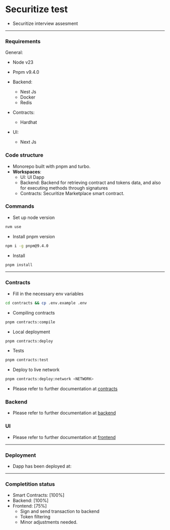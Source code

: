 # Securitize test

- Securitize interview assesment

---

### Requirements

General:

- Node v23
- Pnpm v9.4.0

- Backend:

  - Nest Js
  - Docker
  - Redis

- Contracts:

  - Hardhat

- UI:
  - Next Js

### Code structure

- Monorepo built with pnpm and turbo.
- **Workspaces**:
  - UI: UI Dapp
  - Backend: Backend for retrieving contract and tokens data, and also for executing methods through signatures
  - Contracts: Securitize Marketplace smart contract.

### Commands

- Set up node version

```bash
nvm use
```

- Install pnpm version

```bash
npm i -g pnpm@9.4.0
```

- Install

```bash
pnpm install
```

---

### Contracts

- Fill in the necessary env variables

```bash
cd contracts && cp .env.example .env
```

- Compiling contracts

```bash
pnpm contracts:compile
```

- Local deployment

```bash
pnpm contracts:deploy
```

- Tests

```bash
pnpm contracts:test
```

- Deploy to live network

```bash
pnpm contracts:deploy:network <NETWORK>
```

- Please refer to further documentation at [contracts](./contracts/README.md)

### Backend

- Please refer to further documentation at [backend](./backend/README.md)

### UI

- Please refer to further documentation at [frontend](./ui/README.md)

---

### Deployment

- Dapp has been deployed at:

******

### Completition status

* Smart Contracts: [100%]
* Backend: [100%]
* Frontend: [75%]
  * Sign and send transaction to backend
  * Token filtering
  * Minor adjustments needed.
